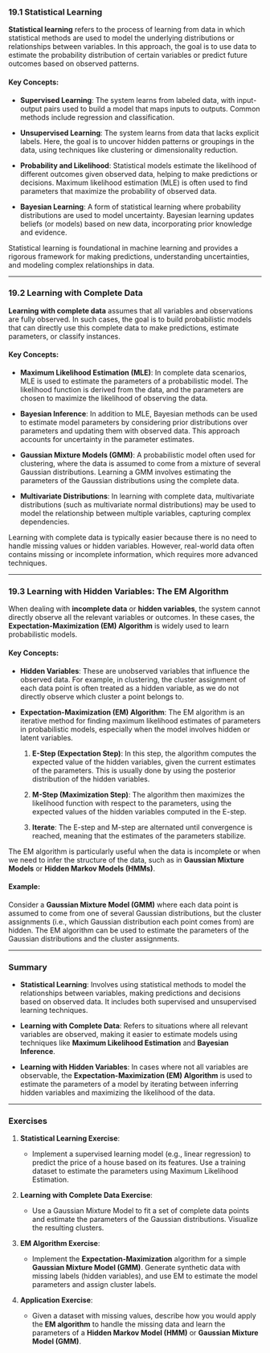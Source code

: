 ### **19.1 Statistical Learning**

**Statistical learning** refers to the process of learning from data in which statistical methods are used to model the underlying distributions or relationships between variables. In this approach, the goal is to use data to estimate the probability distribution of certain variables or predict future outcomes based on observed patterns.

#### Key Concepts:

- **Supervised Learning**: The system learns from labeled data, with input-output pairs used to build a model that maps inputs to outputs. Common methods include regression and classification.
    
- **Unsupervised Learning**: The system learns from data that lacks explicit labels. Here, the goal is to uncover hidden patterns or groupings in the data, using techniques like clustering or dimensionality reduction.
    
- **Probability and Likelihood**: Statistical models estimate the likelihood of different outcomes given observed data, helping to make predictions or decisions. Maximum likelihood estimation (MLE) is often used to find parameters that maximize the probability of observed data.
    
- **Bayesian Learning**: A form of statistical learning where probability distributions are used to model uncertainty. Bayesian learning updates beliefs (or models) based on new data, incorporating prior knowledge and evidence.
    

Statistical learning is foundational in machine learning and provides a rigorous framework for making predictions, understanding uncertainties, and modeling complex relationships in data.

---

### **19.2 Learning with Complete Data**

**Learning with complete data** assumes that all variables and observations are fully observed. In such cases, the goal is to build probabilistic models that can directly use this complete data to make predictions, estimate parameters, or classify instances.

#### Key Concepts:

- **Maximum Likelihood Estimation (MLE)**: In complete data scenarios, MLE is used to estimate the parameters of a probabilistic model. The likelihood function is derived from the data, and the parameters are chosen to maximize the likelihood of observing the data.
    
- **Bayesian Inference**: In addition to MLE, Bayesian methods can be used to estimate model parameters by considering prior distributions over parameters and updating them with observed data. This approach accounts for uncertainty in the parameter estimates.
    
- **Gaussian Mixture Models (GMM)**: A probabilistic model often used for clustering, where the data is assumed to come from a mixture of several Gaussian distributions. Learning a GMM involves estimating the parameters of the Gaussian distributions using the complete data.
    
- **Multivariate Distributions**: In learning with complete data, multivariate distributions (such as multivariate normal distributions) may be used to model the relationship between multiple variables, capturing complex dependencies.
    

Learning with complete data is typically easier because there is no need to handle missing values or hidden variables. However, real-world data often contains missing or incomplete information, which requires more advanced techniques.

---

### **19.3 Learning with Hidden Variables: The EM Algorithm**

When dealing with **incomplete data** or **hidden variables**, the system cannot directly observe all the relevant variables or outcomes. In these cases, the **Expectation-Maximization (EM) Algorithm** is widely used to learn probabilistic models.

#### Key Concepts:

- **Hidden Variables**: These are unobserved variables that influence the observed data. For example, in clustering, the cluster assignment of each data point is often treated as a hidden variable, as we do not directly observe which cluster a point belongs to.
    
- **Expectation-Maximization (EM) Algorithm**: The EM algorithm is an iterative method for finding maximum likelihood estimates of parameters in probabilistic models, especially when the model involves hidden or latent variables.
    
    1. **E-Step (Expectation Step)**: In this step, the algorithm computes the expected value of the hidden variables, given the current estimates of the parameters. This is usually done by using the posterior distribution of the hidden variables.
        
    2. **M-Step (Maximization Step)**: The algorithm then maximizes the likelihood function with respect to the parameters, using the expected values of the hidden variables computed in the E-step.
        
    3. **Iterate**: The E-step and M-step are alternated until convergence is reached, meaning that the estimates of the parameters stabilize.
        

The EM algorithm is particularly useful when the data is incomplete or when we need to infer the structure of the data, such as in **Gaussian Mixture Models** or **Hidden Markov Models (HMMs)**.

#### Example:

Consider a **Gaussian Mixture Model (GMM)** where each data point is assumed to come from one of several Gaussian distributions, but the cluster assignments (i.e., which Gaussian distribution each point comes from) are hidden. The EM algorithm can be used to estimate the parameters of the Gaussian distributions and the cluster assignments.

---

### **Summary**

- **Statistical Learning**: Involves using statistical methods to model the relationships between variables, making predictions and decisions based on observed data. It includes both supervised and unsupervised learning techniques.
    
- **Learning with Complete Data**: Refers to situations where all relevant variables are observed, making it easier to estimate models using techniques like **Maximum Likelihood Estimation** and **Bayesian Inference**.
    
- **Learning with Hidden Variables**: In cases where not all variables are observable, the **Expectation-Maximization (EM) Algorithm** is used to estimate the parameters of a model by iterating between inferring hidden variables and maximizing the likelihood of the data.
    

---

### **Exercises**

1. **Statistical Learning Exercise**:
    
    - Implement a supervised learning model (e.g., linear regression) to predict the price of a house based on its features. Use a training dataset to estimate the parameters using Maximum Likelihood Estimation.
2. **Learning with Complete Data Exercise**:
    
    - Use a Gaussian Mixture Model to fit a set of complete data points and estimate the parameters of the Gaussian distributions. Visualize the resulting clusters.
3. **EM Algorithm Exercise**:
    
    - Implement the **Expectation-Maximization** algorithm for a simple **Gaussian Mixture Model (GMM)**. Generate synthetic data with missing labels (hidden variables), and use EM to estimate the model parameters and assign cluster labels.
4. **Application Exercise**:
    
    - Given a dataset with missing values, describe how you would apply the **EM algorithm** to handle the missing data and learn the parameters of a **Hidden Markov Model (HMM)** or **Gaussian Mixture Model (GMM)**.
